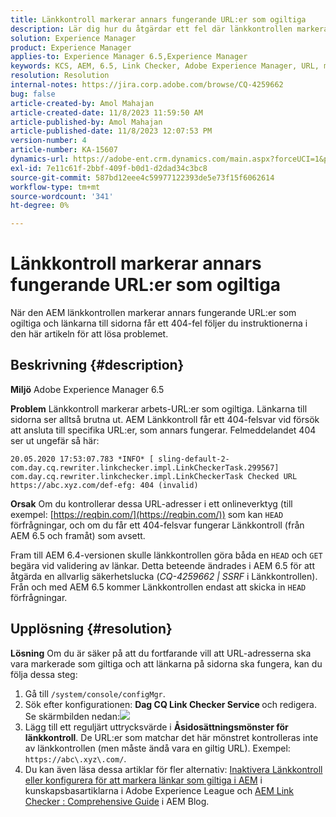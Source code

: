 ```yaml
---
title: Länkkontroll markerar annars fungerande URL:er som ogiltiga
description: Lär dig hur du åtgärdar ett fel där länkkontrollen markerar URL:er som ogiltiga i Adobe Experience Manager.
solution: Experience Manager
product: Experience Manager
applies-to: Experience Manager 6.5,Experience Manager
keywords: KCS, AEM, 6.5, Link Checker, Adobe Experience Manager, URL, marking, invalid
resolution: Resolution
internal-notes: https://jira.corp.adobe.com/browse/CQ-4259662
bug: false
article-created-by: Amol Mahajan
article-created-date: 11/8/2023 11:59:50 AM
article-published-by: Amol Mahajan
article-published-date: 11/8/2023 12:07:53 PM
version-number: 4
article-number: KA-15607
dynamics-url: https://adobe-ent.crm.dynamics.com/main.aspx?forceUCI=1&pagetype=entityrecord&etn=knowledgearticle&id=df5a494e-2e7e-ee11-8179-6045bd006704
exl-id: 7e11c61f-2bbf-409f-b0d1-d2dad34c3bc8
source-git-commit: 587bd12eee4c59977122393de5e73f15f6062614
workflow-type: tm+mt
source-wordcount: '341'
ht-degree: 0%

---
```


# Länkkontroll markerar annars fungerande URL:er som ogiltiga


När den AEM länkkontrollen markerar annars fungerande URL:er som ogiltiga och länkarna till sidorna får ett 404-fel följer du instruktionerna i den här artikeln för att lösa problemet.

## Beskrivning {#description}


<b>Miljö</b>
Adobe Experience Manager 6.5

<b>Problem</b>
Länkkontroll markerar arbets-URL:er som ogiltiga.
Länkarna till sidorna ser alltså brutna ut.
AEM Länkkontroll får ett 404-felsvar vid försök att ansluta till specifika URL:er, som annars fungerar. Felmeddelandet 404 ser ut ungefär så här:


```
20.05.2020 17:53:07.783 *INFO* [ sling-default-2-com.day.cq.rewriter.linkchecker.impl.LinkCheckerTask.299567]  com.day.cq.rewriter.linkchecker.impl.LinkCheckerTask Checked URL https://abc.xyz.com/def-efg: 404 (invalid)
```




<b>Orsak</b>
Om du kontrollerar dessa URL-adresser i ett onlineverktyg (till exempel: [https://reqbin.com/](https://reqbin.com/)) som kan `HEAD` förfrågningar, och om du får ett 404-felsvar fungerar Länkkontroll (från AEM 6.5 och framåt) som avsett.

Fram till AEM 6.4-versionen skulle länkkontrollen göra båda en `HEAD` och `GET` begära vid validering av länkar.
Detta beteende ändrades i AEM 6.5 för att åtgärda en allvarlig säkerhetslucka (*CQ-4259662 | SSRF* i Länkkontrollen).
Från och med AEM 6.5 kommer Länkkontrollen endast att skicka in `HEAD` förfrågningar.


## Upplösning {#resolution}


<b>Lösning</b>
Om du är säker på att du fortfarande vill att URL-adresserna ska vara markerade som giltiga och att länkarna på sidorna ska fungera, kan du följa dessa steg:

1. Gå till `/system/console/configMgr`.
2. Sök efter konfigurationen: <b>Dag CQ Link Checker Service </b>och redigera. Se skärmbilden nedan:![](https://adobe.sharepoint.com/sites/D365EntAttachments/knowledgearticle/AEM%206-5%20-%20Link%20Checker%20marking%20otherwise%20working%20URLs%20as%20invalid_33E795C65D9EEA11A812000D3A3038A2/LinkChecker_AEM65_image.jpg)
3. Lägg till ett reguljärt uttrycksvärde i <b>Åsidosättningsmönster för länkkontroll</b>. De URL:er som matchar det här mönstret kontrolleras inte av länkkontrollen (men måste ändå vara en giltig URL). Exempel: `https://abc\.xyz\.com/`.
4. Du kan även läsa dessa artiklar för fler alternativ: [Inaktivera Länkkontroll eller konfigurera för att markera länkar som giltiga i AEM](https://experienceleague.adobe.com/docs/experience-cloud-kcs/kbarticles/KA-16563.html?lang=en) i kunskapsbasartiklarna i Adobe Experience League och [AEM Link Checker : Comprehensive Guide](https://experienceleaguecommunities.adobe.com/t5/adobe-experience-manager-blogs/aem-link-checker-comprehensive-guide/ba-p/290779) i AEM Blog.
